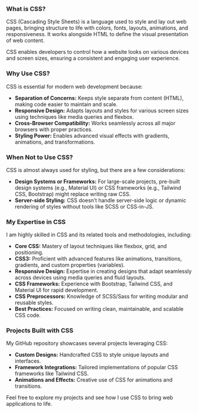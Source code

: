### What is CSS?
CSS (Cascading Style Sheets) is a language used to style and lay out web pages, bringing structure to life with colors, fonts, layouts, animations, and responsiveness. It works alongside HTML to define the visual presentation of web content.

CSS enables developers to control how a website looks on various devices and screen sizes, ensuring a consistent and engaging user experience.

### Why Use CSS?
CSS is essential for modern web development because:
- **Separation of Concerns:** Keeps style separate from content (HTML), making code easier to maintain and scale.
- **Responsive Design:** Adapts layouts and styles for various screen sizes using techniques like media queries and flexbox.
- **Cross-Browser Compatibility:** Works seamlessly across all major browsers with proper practices.
- **Styling Power:** Enables advanced visual effects with gradients, animations, and transformations.

### When Not to Use CSS?
CSS is almost always used for styling, but there are a few considerations:
- **Design Systems or Frameworks:** For large-scale projects, pre-built design systems (e.g., Material UI) or CSS frameworks (e.g., Tailwind CSS, Bootstrap) might replace writing raw CSS.
- **Server-side Styling:** CSS doesn’t handle server-side logic or dynamic rendering of styles without tools like SCSS or CSS-in-JS.

### My Expertise in CSS
I am highly skilled in CSS and its related tools and methodologies, including:
- **Core CSS:** Mastery of layout techniques like flexbox, grid, and positioning.
- **CSS3:** Proficient with advanced features like animations, transitions, gradients, and custom properties (variables).
- **Responsive Design:** Expertise in creating designs that adapt seamlessly across devices using media queries and fluid layouts.
- **CSS Frameworks:** Experience with Bootstrap, Tailwind CSS, and Material UI for rapid development.
- **CSS Preprocessors:** Knowledge of SCSS/Sass for writing modular and reusable styles.
- **Best Practices:** Focused on writing clean, maintainable, and scalable CSS code.

### Projects Built with CSS
My GitHub repository showcases several projects leveraging CSS:
- **Custom Designs:** Handcrafted CSS to style unique layouts and interfaces.
- **Framework Integrations:** Tailored implementations of popular CSS frameworks like Tailwind CSS.
- **Animations and Effects:** Creative use of CSS for animations and transitions.

Feel free to explore my projects and see how I use CSS to bring web applications to life.